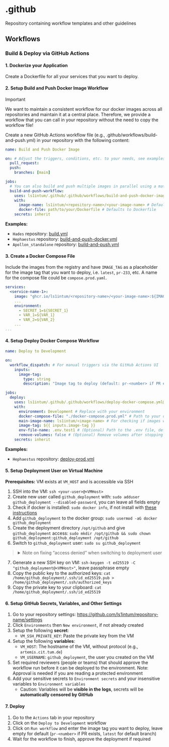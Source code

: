 # .github

Repository containing workflow templates and other guidelines

## Workflows

### Build & Deploy via GitHub Actions

#### 1. Dockerize your Application

Create a Dockerfile for all your services that you want to deploy.

#### 2. Setup Build and Push Docker Image Workflow

> [!IMPORTANT]
> We want to maintain a consistent workflow for our docker images across all repositories and maintain it at a central place. Therefore, we provide a workflow that you can call in your repository without the need to copy the workflow file!

Create a new GitHub Actions workflow file (e.g., .github/workflows/build-and-push.yml) in your repository with the following content:

```yaml
name: Build and Push Docker Image

on: # Adjust the triggers, conditions, etc. to your needs, see examples below
  pull_request:
  push:
    branches: [main]

jobs:
  # You can also build and push multiple images in parallel using a matrix (see examples)
  build-and-push-workflow:
    uses: ls1intum/.github/.github/workflows/build-and-push-docker-image.yml@main
    with:
      image-name: ls1intum/<repository-name>/<your-image-name> # Defaults to the repository name = <owner>/<repository-name>
      docker-file: path/to/your/Dockerfile # Defaults to Dockerfile
    secrets: inherit
```

**Examples:**

- `Hades` repository: [build.yml](https://github.com/ls1intum/hades/blob/main/.github/workflows/build.yml)
- `Hephaestus` repository: [build-and-push-docker.yml](https://github.com/ls1intum/Hephaestus/blob/develop/.github/workflows/build-and-push-docker.yml)
- `Apollon_standalone` repository: [build-and-push.yml](https://github.com/ls1intum/Apollon_standalone/blob/main/.github/workflows/build-and-push.yml)


#### 3. Create a Docker Compose File

Include the images from the registry and have `IMAGE_TAG` as a placeholder for the image tag that you want to deploy, i.e. `latest`, `pr-233`, etc. A name for the compose file could be `compose.prod.yaml`.

```yaml
services:
  <service-name-1>:
    image: "ghcr.io/ls1intum/<repository-name>/<your-image-name>:${IMAGE_TAG}"
    ...
    environment:
      - SECRET_1=${SECRET_1}
      - VAR_1=${VAR_1}
      - VAR_2=${VAR_2}
    ...
...
```

#### 4. Setup Deploy Docker Compose Workflow

```yaml
name: Deploy to Development

on:
  workflow_dispatch: # For manual triggers via the GitHub Actions UI
    inputs:
      image-tag:
        type: string
        description: "Image tag to deploy (default: pr-<number> if PR exists, latest for default branch)"

jobs:  
  deploy:
    uses: ls1intum/.github/.github/workflows/deploy-docker-compose.yml@main
    with:
      environment: Development # Replace with your environment 
      docker-compose-file: "./docker-compose.prod.yml" # Path to your docker-compose file
      main-image-name: ls1intum/<image-name> # For checking if images with image tag exist
      image-tag: ${{ inputs.image-tag }}
      env-file-name: .env.test1 # (Optional) Path to the .env file, defaults to .env
      remove-volumes: false # (Optional) Remove volumes after stopping the services
    secrets: inherit
```

**Examples:**

- `Hephaestus` repository: [deploy-prod.yml](https://github.com/ls1intum/Hephaestus/blob/develop/.github/workflows/deploy-prod.yml)

#### 5. Setup Deployment User on Virtual Machine

**Prerequisites:** VM exists at `VM_HOST` and is accessible via SSH

1. SSH into the VM: `ssh <your-user>@<VMHost>`
2. Create new user called `github_deployment` with: `sudo adduser github_deployment --disabled-password`, you can leave all fields empty
3. Check if docker is installed: `sudo docker info`, if not install with [these instructions](https://docs.docker.com/engine/install/ubuntu/#installation-methods)
4. Add `github_deployment` to the docker group: `sudo usermod -aG docker github_deployment`
5. Create the deployment directory `/opt/github` and give `github_deployment` access: `sudo mkdir /opt/github && sudo chown github_deployment:github_deployment /opt/github`
6. Switch to `github_deployment` user: `sudo su github_deployment`
> <details>
> <summary>Note on fixing “access denied” when switching to deployment user</summary>
>
> If, when you run:
> ```bash
> sudo su github_deployment
> ```
> you see an error like:
> ```bash
> su: cannot open session: Permission denied
> pam_access(su:session): access denied for user `github_deployment' from `pts/…'
> ```
> then PAM is blocking `github_deployment` because of an `/etc/security/access.conf` rule. Some VMs ship with this file empty (no restrictions), while others have existing allow/deny rules—either way, you need to ensure there is a `+` line permitting our deployment user before any `deny all`.
> - Open `/etc/security/access.conf` (as root):
> ```bash
> sudo vi /etc/security/access.conf
> ```
> - Add the following line:
> ```bash
> # Allow github_deployment user to access the system
> +:github_deployment : ALL
> ```
> - The file should look like this:
> ```bash
> # login restriction for pam_access
> # ldap admin/user group login
> +:(asevm90-admin) (asevm90-user):ALL
> # allow local root user and root/login group logins
> +:root (login) (root):ALL
> # Allow github_deployment user to login
> +:github_deployment : ALL
> # deny rest
> -:ALL:ALL
> ```
> - Save and exit.
> - Retry
> ```bash
> sudo su github_deployment
> ```
>   
>
> </details>

7. Generate a new SSH key on VM: `ssh-keygen -t ed25519 -C "github_deployment@<VMHost>"`, leave passphrase empty
8. Copy the public key to the authorized keys: `cat /home/github_deployment/.ssh/id_ed25519.pub > /home/github_deployment/.ssh/authorized_keys`
9. Copy the private key to your clipboard: `cat /home/github_deployment/.ssh/id_ed25519`

#### 6. Setup GitHub Secrets, Variables, and Other Settings

1. Go to your repository settings: https://github.com/ls1intum/repository-name/settings
2. Click `Environments` then `New environment`, if not already created
3. Setup the following **secret**:
   - `VM_SSH_PRIVATE_KEY`: Paste the private key from the VM
4. Setup the following **variables**:
   - `VM_HOST`: The hostname of the VM, without protocol (e.g., `artemis.cit.tum.de`)
   - `VM_USERNAME`: `github_deployment`, the user you created on the VM
5. Set required reviewers (people or teams) that should approve the workflow run before it can be deployed to the environment. Note: Approval is needed if you are reading a protected environment
6. Add your sensitive secrets to `Environment secrets` and your insensitive variables to `Environment variables`
   - Caution: Variables will be **visible in the logs**, secrets will be **automatically censored by GitHub**

#### 7. Deploy

1. Go to the `Actions` tab in your repository
2. Click on the `Deploy to Development` workflow
3. Click on `Run workflow` and enter the image tag you want to deploy, leave empty for default (`pr-<number>` if PR exists, `latest` for default branch)
4. Wait for the workflow to finish, approve the deployment if required
